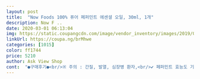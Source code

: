```yaml
---
layout: post 
title:  "Now Foods 100% 퓨어 페퍼민트 에센셜 오일, 30ml, 1개" 
description: Now F ..
date: 2020-03-01 06:13:04 
img: https://static.coupangcdn.com/image/vendor_inventory/images/2019/03/22/14/8/fdf22888-2f18-48b9-a36a-6928dacb5ffc.png 
linkUrl: https://coupa.ng/brMhwe 
categories: [1015] 
color: ff1744 
price: 5210 
author: Ask View Shop 
cont:  "●구매후기●<br/>※ 주의 : 간질, 발열, 심장병 환자,<br/>✔️ 페퍼민트 효능도 기억해두세요<br/>❌❌❌❌❌❌임산부 사용금지, 눈 및 점막 사용금지<br/>그런데 바른것도 좋지만<br/>그리고 근육통 있을때 바디오일이나 알로에다가<br/>꼭 원액이니까 희석해서 쓰세요!!!<br/>꼭 희석해서 쓰세요 ㅠㅠ<br/>꼭! 사용후에 손을 깨끗히 세정해주세요!<br/>나우푸드 100% 페퍼민트 에션셜 오일 59ml<br/>낫어요 ㅠㅠㅜ 아직도 남아있어오<br/>냉각효과, 통증완화 작용을 해서 발의 피로를 푸는데도 좋다.<br/><br/>너무 시원해서 조아조아 했는데요 ㅠㅠㅠ<br/>다용도로 쓰기 좋아서 재구매하는 제품중 하나에요<br/>두통, 편두통, 치통, 근육통을 완화⭕️<br/>또한 못쓰는 플라스틱컵에 물조금하고<br/>모기 많이 물리시는 분들은 공감하실거에요ㅜ<br/>무인양품에서 아로마스톤을 구입해서 사용중이에요<br/>무진장 시원해지면서 기분이 상쾌해지는 바로 그!!!!<br/>발라주고 마사지 하고<br/>발향이 뽝! 되는건 아니지만 은은하니 좋아요<br/>벌레물렸을때 바르시는데 바르면 서서히<br/>사용시 재사용 하지마시고<br/>사용할수 있어서 좋고 츄천합니돵 :)<br/>상당히 피부가 예민하고 모기랑 벌레에<br/>소화불량을 해소⭕️<br/>손가락마디랑 근육통에 좋아요<br/>순도 100%의 천연 오일이므로 ㅠㅠ<br/>순환계 흐름을 촉진시켜주므로 비만 완화 ⭕️<br/>안그럼 재사용하면 머리랑 코에 안좋더라구요<br/>앞으로 다른 오일들도 구매해보려구요!<br/>엄마가 바닷가마을에 사시거든요<br/>엄청 시원 하다고 느끼는<br/>에센셜 오일은<br/>여름되면 고생하시거든요ㅜㅡㅜ<br/>연세가 있으시고 비염이 있으셔서<br/>온몸에 두드러기가 심하게<br/>완소 오일이에요~<br/>요제품 똑똑 몇방울로 마사지 해주면<br/>원액을 마구마구 발랐던 사람으로서<br/>이점 유의하세요!<br/>일본제품을 구매하지 않으려고 에센스오일을 쿠팡직구로 구매했어요 가격은 훨씬 저렴한데 용량이 더 많아서 좋아요<br/>잘 물리셔서 한번 물리면 잠도 못자고<br/>잠깐 ‼️‼️‼️‼️‼️<br/>저번에 지네에 물려서 고생하셨는데<br/>전 이런거 따갑다고 느끼기보다<br/>절대 만진손으로 눈에 닿으면 화끈거리니깐<br/>조금씩 호전되는 중 ㅠㅠㅠ<br/>주의할 점 ㅠㅠ<br/>주의해야함을 안내드립니다!!!!<br/>페퍼민트 에센셜오일 다양하게<br/>페퍼민트 오일 똑똑 몇방울 떨어뜨리묜<br/>페퍼민트 향이 은은해서 기분좋아져요 :<br/> -D<br/>페퍼민트 향이 푸아~~ 하고 퍼지는<br/>페퍼민트오일 바르고 효과 톡톡히 보고 있어요!<br/>페퍼민트오일을 제가 다목적으로 쓰다가<br/>편이라서 머리랑 목이랑 시원하게<br/>피곤할때 귀뒤쪽 바르면 시원하고 좋구요<br/>피로회복, 졸음방지에 효과적⭕️<br/>피부가 예민하지 않다는 이유로<br/>피부가 진정되고 가렵지도 않다고 아주 달고 사세욧<br/>피지분비 조절작용을 해서 지성피부 및 모발에도 좋다.<br/><br/>하루 이틀 뒤에 바른 곳에<br/>항염증, 항박테리아 효과가 있어 여드름 치유⭕️<br/>향이 안나면 버리고 만들고 이렇게 사용하세요<br/>호흡기 질환과 감기에 효과적⭕️<br/>화장실에 두고 쓰는데 들어갈때마다 은은하게 상쾌한향이 납니다<br/>희석해서 쓰면 아주 좋습니다<br/>※ 주의 : 간질, 발열, 심장병 환자,<br/>✔️ 페퍼민트 효능도 기억해두세요<br/>❌❌❌❌❌❌임산부 사용금지, 눈 및 점막 사용금지<br/>그런데 바른것도 좋지만<br/>그리고 근육통 있을때 바디오일이나 알로에다가<br/>꼭 원액이니까 희석해서 쓰세요!!!<br/>꼭 희석해서 쓰세요 ㅠㅠ<br/>꼭! 사용후에 손을 깨끗히 세정해주세요!<br/>나우푸드 100% 페퍼민트 에션셜 오일 59ml<br/>낫어요 ㅠㅠㅜ 아직도 남아있어오<br/>냉각효과, 통증완화 작용을 해서 발의 피로를 푸는데도 좋다.<br/><br/>너무 시원해서 조아조아 했는데요 ㅠㅠㅠ<br/>다용도로 쓰기 좋아서 재구매하는 제품중 하나에요<br/>두통, 편두통, 치통, 근육통을 완화⭕️<br/>또한 못쓰는 플라스틱컵에 물조금하고<br/>모기 많이 물리시는 분들은 공감하실거에요ㅜ<br/>무인양품에서 아로마스톤을 구입해서 사용중이에요<br/>무진장 시원해지면서 기분이 상쾌해지는 바로 그!!!!<br/>발라주고 마사지 하고<br/>발향이 뽝! 되는건 아니지만 은은하니 좋아요<br/>벌레물렸을때 바르시는데 바르면 서서히<br/>사용시 재사용 하지마시고<br/>사용할수 있어서 좋고 츄천합니돵 :)<br/>상당히 피부가 예민하고 모기랑 벌레에<br/>소화불량을 해소⭕️<br/>손가락마디랑 근육통에 좋아요<br/>순도 100%의 천연 오일이므로 ㅠㅠ<br/>순환계 흐름을 촉진시켜주므로 비만 완화 ⭕️<br/>안그럼 재사용하면 머리랑 코에 안좋더라구요<br/>앞으로 다른 오일들도 구매해보려구요!<br/>엄마가 바닷가마을에 사시거든요<br/>엄청 시원 하다고 느끼는<br/>에센셜 오일은<br/>여름되면 고생하시거든요ㅜㅡㅜ<br/>연세가 있으시고 비염이 있으셔서<br/>온몸에 두드러기가 심하게<br/>완소 오일이에요~<br/>요제품 똑똑 몇방울로 마사지 해주면<br/>원액을 마구마구 발랐던 사람으로서<br/>이점 유의하세요!<br/>일본제품을 구매하지 않으려고 에센스오일을 쿠팡직구로 구매했어요 가격은 훨씬 저렴한데 용량이 더 많아서 좋아요<br/>잘 물리셔서 한번 물리면 잠도 못자고<br/>잠깐 ‼️‼️‼️‼️‼️<br/>저번에 지네에 물려서 고생하셨는데<br/>전 이런거 따갑다고 느끼기보다<br/>절대 만진손으로 눈에 닿으면 화끈거리니깐<br/>조금씩 호전되는 중 ㅠㅠㅠ<br/>주의할 점 ㅠㅠ<br/>주의해야함을 안내드립니다!!!!<br/>페퍼민트 에센셜오일 다양하게<br/>페퍼민트 오일 똑똑 몇방울 떨어뜨리묜<br/>페퍼민트 향이 은은해서 기분좋아져요 :<br/> -D<br/>페퍼민트 향이 푸아~~ 하고 퍼지는<br/>페퍼민트오일 바르고 효과 톡톡히 보고 있어요!<br/>페퍼민트오일을 제가 다목적으로 쓰다가<br/>편이라서 머리랑 목이랑 시원하게<br/>피곤할때 귀뒤쪽 바르면 시원하고 좋구요<br/>피로회복, 졸음방지에 효과적⭕️<br/>피부가 예민하지 않다는 이유로<br/>피부가 진정되고 가렵지도 않다고 아주 달고 사세욧<br/>피지분비 조절작용을 해서 지성피부 및 모발에도 좋다.<br/><br/>하루 이틀 뒤에 바른 곳에<br/>항염증, 항박테리아 효과가 있어 여드름 치유⭕️<br/>향이 안나면 버리고 만들고 이렇게 사용하세요<br/>호흡기 질환과 감기에 효과적⭕️<br/>화장실에 두고 쓰는데 들어갈때마다 은은하게 상쾌한향이 납니다<br/>희석해서 쓰면 아주 좋습니다<br/>" 
---
```

